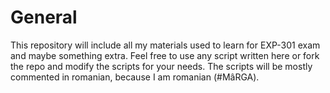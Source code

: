 # General
This repository will include all my materials used to learn for EXP-301 exam and maybe something extra.
Feel free to use any script written here or fork the repo and modify the scripts for your needs. The scripts will be mostly commented in romanian, because I am romanian (#MâRGA).